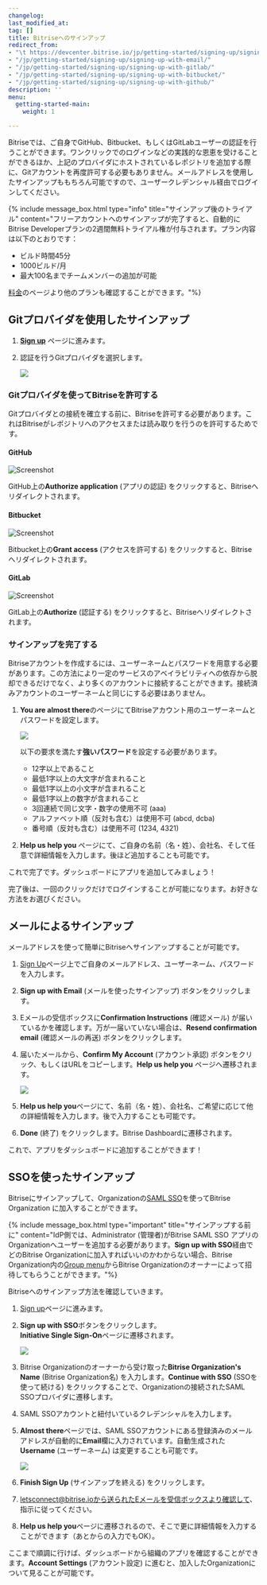 ```yaml
---
changelog: 
last_modified_at: 
tag: []
title: Bitriseへのサインアップ
redirect_from:
- "\t https://devcenter.bitrise.io/jp/getting-started/signing-up/signing-up-with-email"
- "/jp/getting-started/signing-up/signing-up-with-email/"
- "/jp/getting-started/signing-up/signing-up-with-gitlab/"
- "/jp/getting-started/signing-up/signing-up-with-bitbucket/"
- "/jp/getting-started/signing-up/signing-up-with-github/"
description: ''
menu:
  getting-started-main:
    weight: 1

---
```

Bitriseでは、ご自身でGitHub、Bitbucket、もしくはGitLabユーザーの認証を行うことができます。ワンクリックでのログインなどの実践的な恩恵を受けることができるほか、上記のプロバイダにホストされているレポジトリを追加する際に、Gitアカウントを再度許可する必要もありません。メールアドレスを使用したサインアップももちろん可能ですので、ユーザークレデンシャル経由でログインしてください。

{% include message_box.html type="info" title="サインアップ後のトライアル" content="フリーアカウントへのサインアップが完了すると、自動的にBitrise Developerプランの2週間無料トライアル権が付与されます。プラン内容は以下のとおりです：

* ビルド時間45分
* 1000ビルド/月
* 最大100名までチームメンバーの追加が可能

[料金](https://www.bitrise.io/pricing/teams)のページより他のプランも確認することができます。"%}

## Gitプロバイダを使用したサインアップ

1. [**Sign up**](https://app.bitrise.io/users/sign_up) ページに進みます。
2. 認証を行うGitプロバイダを選択します。

   ![](/img/sign-up-git-email.jpg)

### Gitプロバイダを使ってBitriseを許可する

Gitプロバイダとの接続を確立する前に、Bitriseを許可する必要があります。これはBitriseがレポジトリへのアクセスまたは読み取りを行うのを許可するためです。

#### GitHub

![Screenshot](/img/signing-up/github_authorization.png)

GitHub上の**Authorize application** (アプリの認証) をクリックすると、Bitriseへリダイレクトされます。

#### Bitbucket

![Screenshot](/img/signing-up/bitrise_authorization.png)

Bitbucket上の**Grant access** (アクセスを許可する) をクリックすると、Bitriseへリダイレクトされます。

#### GitLab

![Screenshot](https://yv69yaruhkt48w.preview.forestry.io/img/signing-up/gitlab_authorization.png)

GitLab上の**Authorize** (認証する) をクリックすると、Bitriseへリダイレクトされます。

### サインアップを完了する

Bitriseアカウントを作成するには、ユーザーネームとパスワードを用意する必要があります。この方法により一定のサービスのアベイラビリティへの依存から脱却できるだけでなく、より多くのアカウントに接続することができます。接続済みアカウントのユーザーネームと同じにする必要はありません。

1. **You are almost there**のページにてBitriseアカウント用のユーザーネームとパスワードを設定します。

   ![](/img/you-re-almost-there.jpg)

   以下の要求を満たす**強いパスワード**を設定する必要があります。
   * 12字以上であること
   * 最低1字以上の大文字が含まれること
   * 最低1字以上の小文字が含まれること
   * 最低1字以上の数字が含まれること
   * 3回連続で同じ文字・数字の使用不可 (aaa)
   * アルファベット順（反対も含む）は使用不可 (abcd, dcba)
   * 番号順（反対も含む）は使用不可 (1234, 4321)
2. **Help us help you** ページにて、ご自身の名前（名・姓）、会社名、そして任意で詳細情報を入力します。後ほど追加することも可能です。

これで完了です。ダッシュボードにアプリを追加してみましょう！

完了後は、一回のクリックだけでログインすることが可能になります。お好きな方法をお選びください。

## メールによるサインアップ

メールアドレスを使って簡単にBitriseへサインアップすることが可能です。

1. [Sign Up](https://app.bitrise.io/users/sign_up)ページ上でご自身のメールアドレス、ユーザーネーム、パスワードを入力します。
2. **Sign up with Email** (メールを使ったサインアップ) ボタンをクリックします。
3. Eメールの受信ボックスに**Confirmation Instructions** (確認メール) が届いているかを確認します。万が一届いていない場合は、**Resend confirmation email** (確認メールの再送) ボタンをクリックします。
4. 届いたメールから、**Confirm My Account** (アカウント承認) ボタンをクリック、もしくはURLをコピーします。**Help us help you** ページへ遷移されます。

   ![](/img/confirmation-instructions.jpg)
5. **Help us help you**ページにて、名前（名・姓）、会社名、ご希望に応じて他の詳細情報を入力します。後で入力することも可能です。
6. **Done** (終了) をクリックします。Bitrise Dashboardに遷移されます。

これで、アプリをダッシュボードに追加することができます！

## SSOを使ったサインアップ

Bitriseにサインアップして、Organizationの[SAML SSO](/team-management/organizations/saml-sso-in-organizations/)を使ってBitrise Organization に加入することができます。

{% include message_box.html type="important" title="サインアップする前に" content="IdP側では、Administrator (管理者)がBitrise SAML SSO アプリのOrganizationへユーザーを追加する必要があります。**Sign up with SSO**経由でどのBitrise Organizationに加入すればいいのかわからない場合、Bitrise Organization内の[Group menu](/team-management/organizations/members-organizations/#adding-members-to-organizations)からBitrise Organizationのオーナーによって招待してもらうことができます。"%}

Bitriseへのサインアップ方法を確認していきます。

1. [Sign up](https://app.bitrise.io/users/sign_up)ページに進みます。
2. **Sign up with SSO**ボタンをクリックします。  
   **Initiative Single Sign-On**ページに遷移されます。

   ![](/img/saml-sso-sign-up.jpg)
3. Bitrise Organizationのオーナーから受け取った**Bitrise Organization's Name** (Bitrise Organization名) を入力します。**Continue with SSO** (SSOを使って続ける) をクリックすることで、Organizationの接続されたSAML SSOプロバイダに遷移します。
4. SAML SSOアカウントと紐付いているクレデンシャルを入力します。
5. **Almost there**ページでは、SAML SSOアカウントにある登録済みのメールアドレスが自動的に**Email**欄に入力されています。自動生成された**Username** (ユーザーネーム) は変更することも可能です。

   ![](/img/signup-saml-almost-there-1.jpg)
6. **Finish Sign Up** (サインアップを終える) をクリックします。
7. letsconnect@bitrise.ioから送られたEメールを受信ボックスより確認して、指示に従ってください。
8. **Help us help you**ページに遷移されるので、そこで更に詳細情報を入力することができます（あとからの入力でもOK）。

ここまで順調に行けば、ダッシュボードから組織のアプリを確認することができます。**Account Settings** (アカウント設定) に進むと、加入したOrganizationについて見ることが可能です。